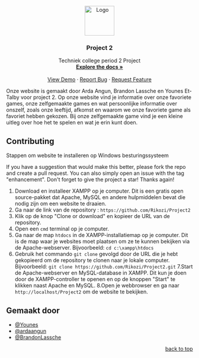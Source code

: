 <!-- PROJECT LOGO -->
<br />
<div align="center">
  <a href="https://github.com/othneildrew/Best-README-Template">
    <img src="images/logo.png" alt="Logo" width="80" height="80">
  </a>

  <h3 align="center">Project 2</h3>

  <p align="center">
    Techniek college period 2 Project
    <br />
    <a href="https://github.com/Rikozi/Project2"><strong>Explore the docs »</strong></a>
    <br />
    <br />
    <a href="https://github.com/Rikozi/Project2">View Demo</a>
    ·
    <a href="https://github.com/Rikozi/Project2/issues">Report Bug</a>
    ·
    <a href="https://github.com/Rikozi/Project2/issues">Request Feature</a>
  </p>
</div>
Onze website is gemaakt door Arda Angun, Brandon Lassche en Younes Et-Talby voor project 2. Op onze website vind je informatie over onze favoriete games, onze zelfgemaakte games en wat persoonlijke informatie over onszelf, zoals onze leeftijd, afkomst en waarom we onze favoriete game als favoriet hebben gekozen. Bij onze zelfgemaakte game vind je een kleine uitleg over hoe het te spelen en wat je erin kunt doen.

## Contributing

Stappen om website te installeren op Windows besturingssysteem

If you have a suggestion that would make this better, please fork the repo and create a pull request. You can also simply open an issue with the tag "enhancement".
Don't forget to give the project a star! Thanks again!

1. Download en installeer XAMPP op je computer. Dit is een gratis open source-pakket dat Apache, MySQL en andere hulpmiddelen bevat die nodig zijn om een website te draaien.
2. Ga naar de link van de repository : `https://github.com/Rikozi/Project2`
3. Klik op de knop "Clone or download" en kopieer de URL van de repository.
4. Open een `cmd` terminal op je computer.
5. Ga naar de map `htdocs` in de XAMPP-installatiemap op je computer. Dit is de map waar je websites moet plaatsen om ze te kunnen bekijken via de Apache-webserver. Bijvoorbeeld: `cd c:\xampp\htdocs`
6. Gebruik het commando `git clone` gevolgd door de URL die je hebt gekopieerd om de repository te clonen naar je lokale computer. Bijvoorbeeld: `git clone https://github.com/Rikozi/Project2.git`
7.Start de Apache-webserver en MySQL-database in XAMPP. Dit kun je doen door de XAMPP-controller te openen en op de knoppen "Start" te klikken naast Apache en MySQL.
8.Open je webbrowser en ga naar `http://localhost/Project2` om de website te bekijken.
## Gemaakt door

- [@Younes](https://github.com/Rikozi)
- [@ardaangun](https://github.com/ardaangun)
- [@BrandonLassche](https://github.com/Pappiichulo)

<!-- CONTRIBUTING -->

<p align="right"><a href="#Project_2">back to top</a></p>
